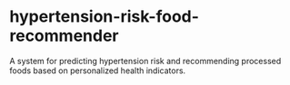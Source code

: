 # hypertension-risk-food-recommender
A system for predicting hypertension risk and recommending processed foods based on personalized health indicators.
